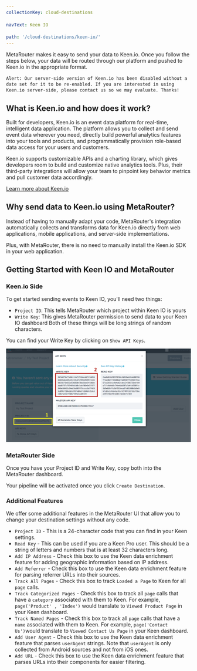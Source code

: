 ```yaml
---
collectionKey: cloud-destinations

navText: Keen IO

path: '/cloud-destinations/keen-io/'
---
```


MetaRouter makes it easy to send your data to Keen.io. Once you follow the steps below, your data will be routed through our platform and pushed to Keen.io in the appropriate format.

```
Alert: Our server-side version of Keen.io has been disabled without a date set for it to be re-enabled. If you are interested in using Keen.io server-side, please contact us so we may evaluate. Thanks!
```

## What is Keen.io and how does it work?

Built for developers, Keen.io is an event data platform for real-time, intelligent data application. The platform allows you to collect and send event data wherever you need, directly build powerful analytics features into your tools and products, and programmatically provision role-based data access for your users and customers.

Keen.io supports customizable APIs and a charting library, which gives developers room to build and customize native analytics tools. Plus, their third-party integrations will allow your team to pinpoint key behavior metrics and pull customer data accordingly.

[Learn more about Keen.io](https://keen.io/)

## Why send data to Keen.io using MetaRouter?

Instead of having to manually adapt your code, MetaRouter's integration automatically collects and transforms data for Keen.io directly from web applications, mobile applications, and server-side implementations.

Plus, with MetaRouter, there is no need to manually install the Keen.io SDK in your web application.

## Getting Started with Keen IO and MetaRouter

### Keen.io Side

To get started sending events to Keen IO, you'll need two things:

- `Project ID`: This tells MetaRouter which project within Keen IO is yours
- `Write Key`: This gives MetaRouter permission to send data to your Keen IO dashboard
  Both of these things will be long strings of random characters.

You can find your Write Key by clicking on `Show API Keys`.

![keen-io1](../../../images/keen-io1.png)

### MetaRouter Side

Once you have your Project ID and Write Key, copy both into the MetaRouter dashboard.

Your pipeline will be activated once you click `Create Destination`.

### Additional Features

We offer some additional features in the MetaRouter UI that allow you to change your destination settings without any code.

- `Project ID` - This is a 24-character code that you can find in your Keen settings.
- `Read Key` - This can be used if you are a Keen Pro user. This should be a string of letters and numbers that is at least 32 characters long.
- `Add IP Address` - Check this box to use the Keen data enrichment feature for adding geographic information based on IP address.
- `Add Referrer` - Check this box to use the Keen data enrichment feature for parsing referrer URLs into their sources.
- `Track All Pages` - Check this box to track `Loaded a Page` to Keen for all `page` calls.
- `Track Categorized Pages` - Check this box to track all `page` calls that have a `category` associated with them to Keen. For example, `page('Product' , 'Index')` would translate to `Viewed Product Page` in your Keen dashboard.
- `Track Named Pages` - Check this box to track all `page` calls that have a `name` associated with them to Keen. For example, `page('Contact Us')`would translate to `Viewed Contact Us Page` in your Keen dashboard.
- `Add User Agent` - Check this box to use the Keen data enrichment feature that parses `userAgent` strings. Note that `userAgent` is only collected from Android sources and not from iOS ones.
- `Add URL` - Check this box to use the Keen data enrichment feature that parses URLs into their components for easier filtering.
